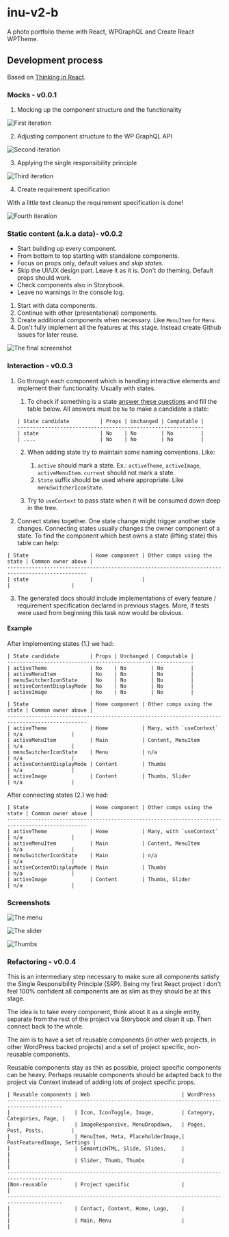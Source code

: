 # inu-v2-b

A photo portfolio theme with React, WPGraphQL and Create React WPTheme.

## Development process

Based on [Thinking in React](https://reactjs.org/docs/thinking-in-react.html).

### Mocks - v0.0.1

1. Mocking up the component structure and the functionality

![First iteration](./react-src/docs/mocks-1.png)

2. Adjusting component structure to the WP GraphQL API

![Second iteration](./react-src/docs/mocks-2.png)

3. Applying the single responsibility principle

![Third iteration](./react-src/docs/mocks-3.png)

4. Create requirement specification

With a little text cleanup the requirement specification is done!

![Fourth iteration](./react-src/docs/mocks-4.png)

### Static content (a.k.a data)- v0.0.2

- Start building up every component.
- From bottom to top starting with standalone components.
- Focus on props only, default values and _skip states_.
- Skip the UI/UX design part. Leave it as it is. Don't do theming. Default props should work.
- Check components also in Storybook.
- Leave no warnings in the console log.

1. Start with data components.
2. Continue with other (presentational) components.
3. Create additional components when necessary. Like `MenuItem` for `Menu`.
4. Don't fully implement all the features at this stage. Instead create Github Issues for later reuse.

![The final screenshot](./react-src/docs/data-1.png)

### Interaction - v0.0.3

1.  Go through each component which is handling interactive elements and implement their functionality. Usually with states.

    1.  To check if something is a state [answer these questions](https://reactjs.org/docs/thinking-in-react.html) and fill the table below. All answers must be `No` to make a candidate a state:

    ```
    | State candidate          | Props | Unchanged | Computable |
    -------------------------------------------------------------
    | state                    | No    | No        | No         |
    | ....                     | No    | No        | No         |
    ```

    2.  When adding state try to maintain some naming conventions. Like:

        1. `active` should mark a state. Ex.: `activeTheme`, `activeImage`, `activeMenuItem`. `current` should not mark a state.
        2. `State` suffix should be used where appropriate. Like `menuSwitcherIconState`.

    3.  Try to `useContext` to pass state when it will be consumed down deep in the tree.

2.  Connect states together. One state change might trigger another state changes. Connecting states usually changes the owner component of a state. To find the component which best owns a state (lifting state) this table can help:

```
| State                    | Home component | Other comps using the state | Common owner above |
------------------------------------------------------------------------------------------------
| state                    |                |                             |                    |
```

3. The generated docs should include implementations of every feature / requirement specification declared in previous stages. More, if tests were used from beginning this task now would be obvious.

#### Example

After implementing states (1.) we had:

```
| State candidate          | Props | Unchanged | Computable |
-------------------------------------------------------------
| activeTheme              | No    | No        | No         |
| activeMenuItem           | No    | No        | No         |
| menuSwitcherIconState    | No    | No        | No         |
| activeContentDisplayMode | No    | No        | No         |
| activeImage              | No    | No        | No         |
```

```
| State                    | Home component | Other comps using the state | Common owner above |
------------------------------------------------------------------------------------------------
| activeTheme              | Home           | Many, with `useContext`     | n/a                |
| activeMenuItem           | Main           | Content, MenuItem           | n/a                |
| menuSwitcherIconState    | Menu           | n/a                         | n/a                |
| activeContentDisplayMode | Content        | Thumbs                      | n/a                |
| activeImage              | Content        | Thumbs, Slider              | n/a                |
```

After connecting states (2.) we had:

```
| State                    | Home component | Other comps using the state | Common owner above |
------------------------------------------------------------------------------------------------
| activeTheme              | Home           | Many, with `useContext`     | n/a                |
| activeMenuItem           | Main           | Content, MenuItem           | n/a                |
| menuSwitcherIconState    | Main           | n/a                         | n/a                |
| activeContentDisplayMode | Main           | Thumbs                      | n/a                |
| activeImage              | Content        | Thumbs, Slider              | n/a                |
```

### Screenshots

![The menu](./react-src/docs/interaction-1.png)

![The slider](./react-src/docs/interaction-2.png)

![Thumbs](./react-src/docs/interaction-3.png)

### Refactoring - v0.0.4

This is an intermediary step necessary to make sure all components satisfy the Single Responsibility Principle (SRP). Being my first React project I don't feel 100% confident all components are as slim as they should be at this stage.

The idea is to take every component, think about it as a single entity, separate from the rest of the project via Storybook and clean it up. Then connect back to the whole.

The aim is to have a set of reusable components (in other web projects, in other WordPress backed projects) and a set of project specific, non-reusable components.

Reusable components stay as thin as possible, project specific components can be heavy. Perhaps reusable components should be adapted back to the project via Context instead of adding lots of project specific props.

```
| Reusable components | Web                              | WordPress
----------------------------------------------------------------------------------------
|                     | Icon, IconToggle, Image,         | Category, Categories, Page, |
|                     | ImageResponsive, MenuDropdown,   | Pages, Post, Posts,         |
|                     | MenuItem, Meta, PlaceholderImage,| PostFeaturedImage, Settings |
|                     | SemanticHTML, Slide, Slides,     |                             |
|                     | Slider, Thumb, Thumbs            |                             |
----------------------------------------------------------------------------------------
|Non-reusable         | Project specific                 |                             |
----------------------------------------------------------------------------------------
|                     | Contact, Content, Home, Logo,    |                             |
|                     | Main, Menu                       |                             |
```
